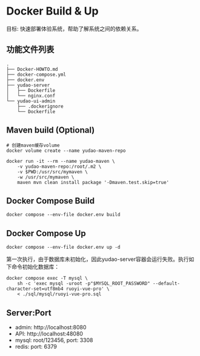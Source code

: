 # Docker Build & Up

目标: 快速部署体验系统，帮助了解系统之间的依赖关系。

## 功能文件列表

```text
.
├── Docker-HOWTO.md
├── docker-compose.yml
├── docker.env
├── yudao-server
│   ├── Dockerfile
│   └── nginx.conf
└── yudao-ui-admin
    ├── .dockerignore
    └── Dockerfile
```

## Maven build (Optional)

```shell
# 创建maven缓存volume
docker volume create --name yudao-maven-repo

docker run -it --rm --name yudao-maven \
    -v yudao-maven-repo:/root/.m2 \
    -v $PWD:/usr/src/mymaven \
    -w /usr/src/mymaven \
    maven mvn clean install package '-Dmaven.test.skip=true'
```

## Docker Compose Build

```shell
docker compose --env-file docker.env build
```

## Docker Compose Up

```shell
docker compose --env-file docker.env up -d
```

第一次执行，由于数据库未初始化，因此yudao-server容器会运行失败。执行如下命令初始化数据库：

```shell
docker compose exec -T mysql \
    sh -c 'exec mysql -uroot -p"$MYSQL_ROOT_PASSWORD" --default-character-set=utf8mb4 ruoyi-vue-pro' \
    < ./sql/mysql/ruoyi-vue-pro.sql
```

## Server:Port

- admin: http://localhost:8080
- API: http://localhost:48080
- mysql: root/123456, port: 3308
- redis: port: 6379
